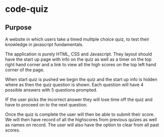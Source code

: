 # code-quiz

## Purpose

A website in which users take a timed mulitple choice quiz, to test their knowledge in javascript fundamentals.

The application is purely HTML, CSS and Javascript. They layout should have the start up page with info on the quiz as well as a timer on the top right hand corner and a link to view all the high scores on the top left hand corner of the page.

When start quiz is pushed we begin the quiz and the start up info is hidden where as then the quiz question is shown. Each question will have 4 possible answers with 5 questions prompted.

IF the user picks the incorrect answer they will lose time off the quiz and have to proceed on to the next question.

Once the quiz is complete the user will then be able to submit their score. We will then have record of all the highscores from previous quizes as well as names on record. The user will also have the option to clear from all past scores.
